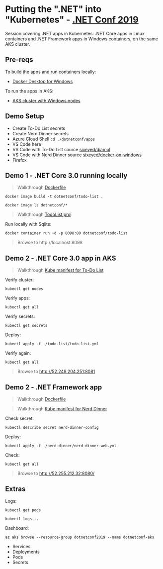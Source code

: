 # Putting the ".NET" into "Kubernetes" - [.NET Conf 2019](https://dotnetconf.net)

Session covering .NET apps in Kubernetes: .NET Core apps in Linux containers and .NET Framework apps in Windows containers, on the same AKS cluster.

## Pre-reqs

To build the apps and run containers locally:

- [Docker Desktop for Windows](https://hub.docker.com/?overlay=onboarding)

To run the apps in AKS:

- [AKS cluster with Windows nodes](https://docs.microsoft.com/en-us/azure/aks/windows-container-cli)

## Demo Setup

- Create To-Do List secrets
- Create Nerd Dinner secrets
- Azure Cloud Shell  `cd ./dotnetconf/apps`
- VS Code here
- VS Code with To-Do List source [sixeyed/diamol](https://github.com/sixeyed/diamol)
- VS Code with Nerd Dinner source [sixeyed/docker-on-windows](https://github.com/sixeyed/docker-on-windows)
- Firefox

## Demo 1 - .NET Core 3.0 running locally

> Walkthrough [Dockerfile](https://github.com/sixeyed/todo-list-dotnet/blob/master/Dockerfile)

```
docker image build -t dotnetconf/todo-list .
```

```
docker image ls dotnetconf/*
```

> Walkthrough [TodoList.proj]()

Run locally with Sqlite:

```
docker container run -d -p 8098:80 dotnetconf/todo-list
```

> Browse to http://localhost:8098

## Demo 2 - .NET Core 3.0 app in AKS

> Walkthrough [Kube manifest for To-Do List](./apps/todo-list/todo-list-web.yml)

Verify cluster:

```
kubectl get nodes
```

Verify apps:

```
kubectl get all
```

Verify secrets:

```
kubectl get secrets
```

Deploy:
```
kubectl apply -f ./todo-list/todo-list.yml
```

Verify again:

```
kubectl get all
```

> Browse to  http://52.249.204.251:8081

## Demo 2 - .NET Framework app

> Walkthrough [Dockerfile](https://github.com/sixeyed/docker-on-windows/blob/master/ch03/ch03-nerd-dinner-web/Dockerfile.v2)

> Walkthrough [Kube manifest for Nerd Dinner](./apps/nerd-dinner-web.yml)

Check secret:

```
kubectl describe secret nerd-dinner-config
```

Deploy:

```
kubectl apply -f ./nerd-dinner/nerd-dinner-web.yml
```

Check:

```
kubectl get all
```

> Browse to http://52.255.212.32:8080/

## Extras

Logs:

```
kubectl get pods

kubectl logs...
```

Dashboard:

```
az aks browse --resource-group dotnetconf2019 --name dotnetconf-aks
```

- Services
- Deployments
- Pods
- Secrets